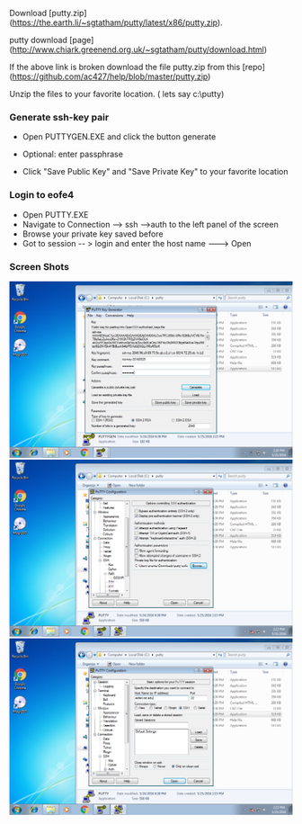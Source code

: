 Download [putty.zip] (https://the.earth.li/~sgtatham/putty/latest/x86/putty.zip). 

putty download [page] (http://www.chiark.greenend.org.uk/~sgtatham/putty/download.html)

If the above link is broken download the file putty.zip from this [repo] (https://github.com/ac427/help/blob/master/putty.zip)

Unzip the files to your favorite location. ( lets say c:\putty\)

### Generate ssh-key pair

  - Open PUTTYGEN.EXE and click the button generate

  - Optional: enter passphrase

  - Click "Save Public Key" and "Save Private Key" to your favorite location
 
### Login to eofe4  
 
  - Open PUTTY.EXE
  - Navigate to Connection --> ssh -->auth to the left panel of the screen
  - Browse your private key saved before
  - Got to session -- > login and enter the host name ---> Open
   
  ### Screen Shots
![ssh gen keys](https://github.com/ac427/help/blob/master/screenshots/ssh_key_gen.png "Generate Keys")
![ssh browse private key](https://github.com/ac427/help/blob/master/screenshots/browse_private_key.png "Browse private key")
![ssh putty login ](https://github.com/ac427/help/blob/master/screenshots/login.png "Login")
